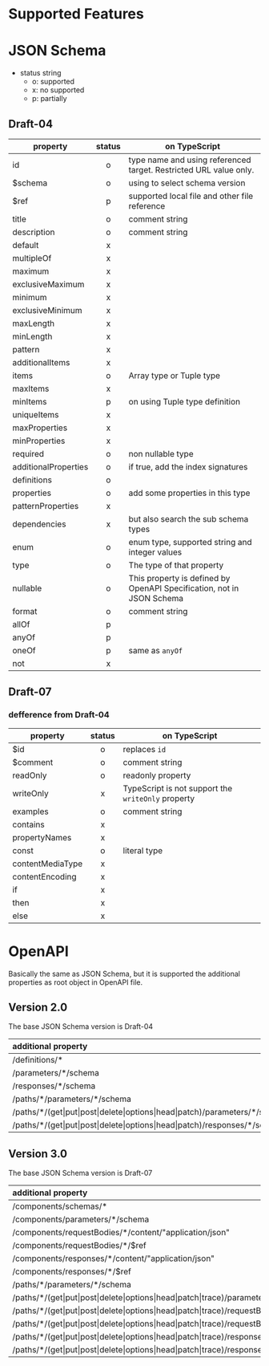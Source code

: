 Supported Features
=====

# JSON Schema

- status string
  - o: supported
  - x: no supported
  - p: partially

## Draft-04

|property|status|on TypeScript|
|--------|:----:|----|
|id|o|type name and using referenced target. Restricted URL value only.|
|$schema|o|using to select schema version|
|$ref|p|supported local file and other file reference|
|title|o|comment string|
|description|o|comment string|
|default|x||
|multipleOf|x||
|maximum|x||
|exclusiveMaximum|x||
|minimum|x||
|exclusiveMinimum|x||
|maxLength|x||
|minLength|x||
|pattern|x||
|additionalItems|x||
|items|o|Array type or Tuple type|
|maxItems|x||
|minItems|p|on using Tuple type definition|
|uniqueItems|x||
|maxProperties|x||
|minProperties|x||
|required|o|non nullable type|
|additionalProperties|o|if true, add the index signatures|
|definitions|o||
|properties|o|add some properties in this type|
|patternProperties|x||
|dependencies|x|but also search the sub schema types|
|enum|o|enum type, supported string and integer values|
|type|o|The type of that property|
|nullable|o|This property is defined by OpenAPI Specification, not in JSON Schema|
|format|o|comment string|
|allOf|p||
|anyOf|p||
|oneOf|p|same as `anyOf`|
|not|x||

## Draft-07

### defference from Draft-04

|property|status|on TypeScript|
|--------|:----:|----|
|$id|o|replaces `id`|
|$comment|o|comment string|
|readOnly|o|readonly property|
|writeOnly|x|TypeScript is not support the `writeOnly` property|
|examples|o|comment string|
|contains|x||
|propertyNames|x||
|const|o|literal type|
|contentMediaType|x||
|contentEncoding|x||
|if|x||
|then|x||
|else|x||


# OpenAPI

Basically the same as JSON Schema, but it is supported the additional properties as root object in OpenAPI file.

## Version 2.0

The base JSON Schema version is Draft-04

|additional property|
|:------------------|
|/definitions/*|
|/parameters/*/schema|
|/responses/*/schema|
|/paths/\*/parameters/*/schema|
|/paths/\*/(get\|put\|post\|delete\|options\|head\|patch)/parameters/*/schema|
|/paths/\*/(get\|put\|post\|delete\|options\|head\|patch)/responses/*/schema|

## Version 3.0

The base JSON Schema version is Draft-07

|additional property|
|:------------------|
|/components/schemas/*|
|/components/parameters/*/schema|
|/components/requestBodies/*/content/"application/json"|
|/components/requestBodies/*/$ref|
|/components/responses/*/content/"application/json"|
|/components/responses/*/$ref|
|/paths/\*/parameters/*/schema|
|/paths/\*/(get\|put\|post\|delete\|options\|head\|patch\|trace)/parameters/*/schema|
|/paths/\*/(get\|put\|post\|delete\|options\|head\|patch\|trace)/requestBodies/*/content/"application/json"|
|/paths/\*/(get\|put\|post\|delete\|options\|head\|patch\|trace)/requestBodies/*/$ref|
|/paths/\*/(get\|put\|post\|delete\|options\|head\|patch\|trace)/responses/*/content/"application/json"|
|/paths/\*/(get\|put\|post\|delete\|options\|head\|patch\|trace)/responses/*/$ref|
